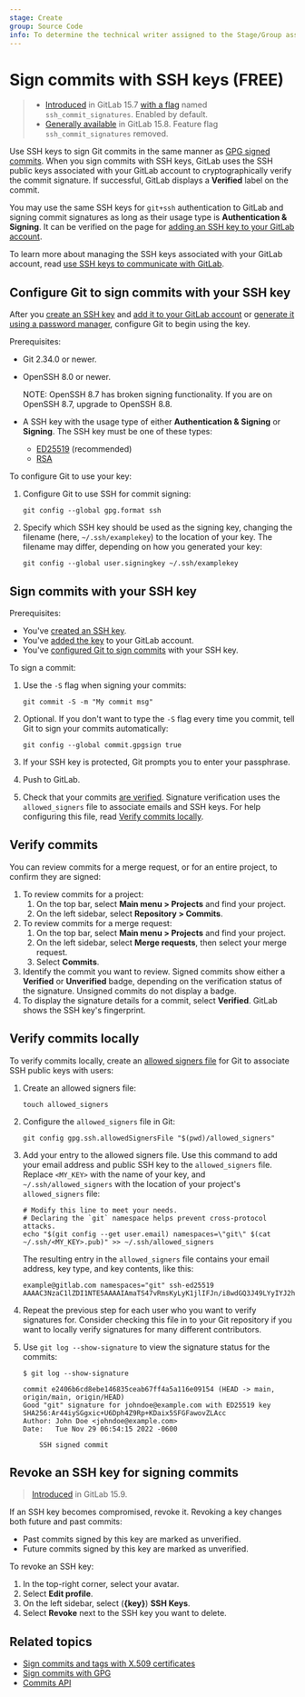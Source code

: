 ```yaml
---
stage: Create
group: Source Code
info: To determine the technical writer assigned to the Stage/Group associated with this page, see https://about.gitlab.com/handbook/engineering/ux/technical-writing/#assignments
---
```


# Sign commits with SSH keys **(FREE)**

> - [Introduced](https://gitlab.com/gitlab-org/gitlab/-/issues/343879) in GitLab 15.7 [with a flag](../../../../administration/feature_flags.md) named `ssh_commit_signatures`. Enabled by default.
> - [Generally available](https://gitlab.com/gitlab-org/gitlab/-/issues/384202) in GitLab 15.8. Feature flag `ssh_commit_signatures` removed.

Use SSH keys to sign Git commits in the same manner as
[GPG signed commits](../gpg_signed_commits/index.md). When you sign commits
with SSH keys, GitLab uses the SSH public keys associated with your
GitLab account to cryptographically verify the commit signature.
If successful, GitLab displays a **Verified** label on the commit.

You may use the same SSH keys for `git+ssh` authentication to GitLab
and signing commit signatures as long as their usage type is **Authentication & Signing**.
It can be verified on the page for [adding an SSH key to your GitLab account](../../../ssh.md#add-an-ssh-key-to-your-gitlab-account).

To learn more about managing the SSH keys associated with your GitLab account, read
[use SSH keys to communicate with GitLab](../../../ssh.md).

## Configure Git to sign commits with your SSH key

After you [create an SSH key](../../../ssh.md#generate-an-ssh-key-pair) and
[add it to your GitLab account](../../../ssh.md#add-an-ssh-key-to-your-gitlab-account)
or [generate it using a password manager](../../../ssh.md#generate-an-ssh-key-pair-with-a-password-manager),
configure Git to begin using the key.

Prerequisites:

- Git 2.34.0 or newer.
- OpenSSH 8.0 or newer.

  NOTE:
  OpenSSH 8.7 has broken signing functionality. If you are on OpenSSH 8.7, upgrade to OpenSSH 8.8.

- A SSH key with the usage type of either **Authentication & Signing** or **Signing**.
  The SSH key must be one of these types:
  - [ED25519](../../../ssh.md#ed25519-ssh-keys) (recommended)
  - [RSA](../../../ssh.md#rsa-ssh-keys)

To configure Git to use your key:

1. Configure Git to use SSH for commit signing:

   ```shell
   git config --global gpg.format ssh
   ```

1. Specify which SSH key should be used as the signing key, changing the filename
   (here, `~/.ssh/examplekey`) to the location of your key. The filename may
   differ, depending on how you generated your key:

   ```shell
   git config --global user.signingkey ~/.ssh/examplekey
   ```

## Sign commits with your SSH key

Prerequisites:

- You've [created an SSH key](../../../ssh.md#generate-an-ssh-key-pair).
- You've [added the key](../../../ssh.md#add-an-ssh-key-to-your-gitlab-account) to your GitLab account.
- You've [configured Git to sign commits](#configure-git-to-sign-commits-with-your-ssh-key) with your SSH key.

To sign a commit:

1. Use the `-S` flag when signing your commits:

   ```shell
   git commit -S -m "My commit msg"
   ```

1. Optional. If you don't want to type the `-S` flag every time you commit, tell
   Git to sign your commits automatically:

   ```shell
   git config --global commit.gpgsign true
   ```

1. If your SSH key is protected, Git prompts you to enter your passphrase.
1. Push to GitLab.
1. Check that your commits [are verified](#verify-commits).
   Signature verification uses the `allowed_signers` file to associate emails and SSH keys.
   For help configuring this file, read [Verify commits locally](#verify-commits-locally).

## Verify commits

You can review commits for a merge request, or for an entire project, to confirm
they are signed:

1. To review commits for a project:
   1. On the top bar, select **Main menu > Projects** and find your project.
   1. On the left sidebar, select **Repository > Commits**.
1. To review commits for a merge request:
   1. On the top bar, select **Main menu > Projects** and find your project.
   1. On the left sidebar, select **Merge requests**, then select your merge request.
   1. Select **Commits**.
1. Identify the commit you want to review. Signed commits show either a **Verified**
   or **Unverified** badge, depending on the verification status of the signature.
   Unsigned commits do not display a badge.
1. To display the signature details for a commit, select **Verified**. GitLab shows
   the SSH key's fingerprint.

## Verify commits locally

To verify commits locally, create an
[allowed signers file](https://man7.org/linux/man-pages/man1/ssh-keygen.1.html#ALLOWED_SIGNERS)
for Git to associate SSH public keys with users:

1. Create an allowed signers file:

   ```shell
   touch allowed_signers
   ```

1. Configure the `allowed_signers` file in Git:

   ```shell
   git config gpg.ssh.allowedSignersFile "$(pwd)/allowed_signers"
   ```

1. Add your entry to the allowed signers file. Use this command to add your
   email address and public SSH key to the `allowed_signers` file. Replace `<MY_KEY>`
   with the name of your key, and `~/.ssh/allowed_signers`
   with the location of your project's `allowed_signers` file:

   ```shell
   # Modify this line to meet your needs.
   # Declaring the `git` namespace helps prevent cross-protocol attacks.
   echo "$(git config --get user.email) namespaces=\"git\" $(cat ~/.ssh/<MY_KEY>.pub)" >> ~/.ssh/allowed_signers
   ```

   The resulting entry in the `allowed_signers` file contains your email address, key type,
   and key contents, like this:

   ```plaintext
   example@gitlab.com namespaces="git" ssh-ed25519 AAAAC3NzaC1lZDI1NTE5AAAAIAmaTS47vRmsKyLyK1jlIFJn/i8wdGQ3J49LYyIYJ2hv
   ```

1. Repeat the previous step for each user who you want to verify signatures for.
   Consider checking this file in to your Git repository if you want to locally
   verify signatures for many different contributors.

1. Use `git log --show-signature` to view the signature status for the commits:

   ```shell
   $ git log --show-signature

   commit e2406b6cd8ebe146835ceab67ff4a5a116e09154 (HEAD -> main, origin/main, origin/HEAD)
   Good "git" signature for johndoe@example.com with ED25519 key SHA256:Ar44iySGgxic+U6Dph4Z9Rp+KDaix5SFGFawovZLAcc
   Author: John Doe <johndoe@example.com>
   Date:   Tue Nov 29 06:54:15 2022 -0600

       SSH signed commit
   ```

## Revoke an SSH key for signing commits

> [Introduced](https://gitlab.com/gitlab-org/gitlab/-/merge_requests/108344) in GitLab 15.9.

If an SSH key becomes compromised, revoke it. Revoking a key changes both future and past commits:

- Past commits signed by this key are marked as unverified.
- Future commits signed by this key are marked as unverified.

To revoke an SSH key:

1. In the top-right corner, select your avatar.
1. Select **Edit profile**.
1. On the left sidebar, select (**{key}**) **SSH Keys**.
1. Select **Revoke** next to the SSH key you want to delete.

## Related topics

- [Sign commits and tags with X.509 certificates](../x509_signed_commits/index.md)
- [Sign commits with GPG](../gpg_signed_commits/index.md)
- [Commits API](../../../../api/commits.md)
